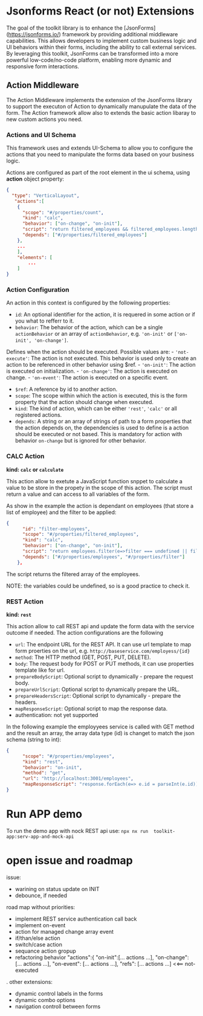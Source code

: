 # Jsonforms React (or not) Extensions
The goal of the toolkit library is to enhance the [JsonForms] (https://jsonforms.io/) framework by providing additional middleware capabilities. This allows developers to implement custom business logic and UI behaviors within their forms, including the ability to call external services. By leveraging this toolkit, JsonForms can be transformed into a more powerful low-code/no-code platform, enabling more dynamic and responsive form interactions.

## Action Middleware
The Action Middleware implements the extension of the JsonForms library to support the executon of Action to dynamically manupulate the data of the form.
The Action framework allow also to extends the basic action libaray to new custom actions you need.

### Actions and UI Schema
This framework uses and extends UI-Schema to allow you to configure the actions that you need to manipulate the forms data based on your business logic.

Actions are configured as part of the root element in the ui schema, using **action** object property:

``` json
{
  "type": "VerticalLayout", 
   "actions":[
    {
      "scope": "#/properties/count",
      "kind": "calc",
      "behavior": ["on-change", "on-init"],
      "script": "return filtered_employees && filtered_employees.length;",
      "depends": ["#/properties/filtered_employees"]
    },
    ...
    ],
    "elements": [
        ...
    ]
}

```
### Action Configuration

An action in this context is configured by the following properties:


- `id`: An optional identifier for the action, it is requered in some action or if you what to refferr to it.
- `behavior`: The behavior of the action, which can be a single `actionBehavior` or an array of `actionBehavior`, e.g. `'on-init'` or `['on-init', 'on-change']`.

Defines when the action should be executed. Possible values are:
    - `'not-execute'`: The action is not executed. This behavior is used only to create an action to be referenced in other behavior using $ref.
    - `'on-init'`: The action is executed on initialization.
    - `'on-change'`: The action is executed on change.
    - `'on-event'`: The action is executed on a specific event.

- `$ref`: A reference by id to another action.
- `scope`: The scope within which the action is executed, this is the form property that the action should change when executed.
- `kind`: The kind of action, which can be either `'rest'`, `'calc'` or all registered actions.
- `depends`: A string or an array of strings of path to a form properties that the action depends on, the dependencies is used to define is a action should be executed or not based. This is mandatory for action with behavior `on-change` but is ignored for other behavior.

### CALC Action

**kind: `calc` or `calculate`**

This action allow to exetute a JavaScript function snppet to calculate a value to be store in the propety in the scope of this action.
The script must return a value and can access to all variables of the form.

As show in the example the action is dependant on employees (that store a list of employee) and the filter to be applied:

```json
{
      "id": "filter-employees",
      "scope": "#/properties/filtered_employees",
      "kind": "calc",
      "behavior": ["on-change", "on-init"],
      "script": "return employees.filter(e=>filter === undefined || filter === '' || e.name?.includes(filter) || e.surname?.includes(filter));",
      "depends": ["#/properties/employees", "#/properties/filter"]
    },
```
 The script returns the filtered array of the employees.
 
 NOTE: the variables could be undefined, so is a good practice to check it.

### REST Action

**kind: `rest`**

This action allow to call REST api and update the form data with the service outcome if needed.
The action configurations are the following

- `url`: The endpoint URL for the REST API. It can use url template to map form proerties on the url, e.g. `http://baseservice.com/employess/{id}`
- `method`: The HTTP method (GET, POST, PUT, DELETE).
- `body`: The request body for POST or PUT methods, it can use properties template like for url.
- `prepareBodyScript`: Optional script to dynamically - prepare the request body.
- `prepareUrlScript`: Optional script to dynamically prepare the URL.
- `prepareHeadersScript`: Optional script to dynamically - prepare the headers.
- `mapResponseScript`: Optional script to map the response data.
- authentication: not yet supported

In the following example the employyees service is called with GET method and the result an array, the array data type (id) is changet to match the json schema (string to int):

```json
{
      "scope": "#/properties/employees",
      "kind": "rest",
      "behavior": "on-init",
      "method": "get",
      "url": "http://localhost:3001/employees",
      "mapResponseScript": "response.forEach(e=> e.id = parseInt(e.id)); return response;"
}
```





# Run APP demo

To run the demo app with nock REST api use: 
`npx nx run  toolkit-app:serv-app-and-mock-api`

# open issue and roadmap

issue: 
- warining on status update on INIT
- debounce, if needed
  
road map without priorities:
- implement REST service authentication call back
- implement on-event
- action for managed change array event
- if/than/else action
- switch/case action
- sequance action gropup
- refactoring behavior
  "actions":{
    "on-init":[... actions ...],
    "on-change": [... actions ...],
    "on-event": [... actions ...],
    "refs": [... actions ...] <<== not-executed

. other extensions:
  - dynamic control labels in the forms
  - dynamic combo options
  - navigation controll between forms
  
  
